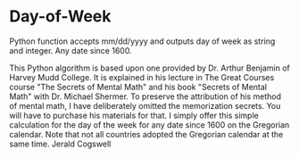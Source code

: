 # Day-of-Week
Python function accepts mm/dd/yyyy and outputs day of week as string and integer. Any date since 1600.

This Python algorithm is based upon one provided by Dr. Arthur Benjamin of Harvey Mudd College.
It is explained in his lecture in The Great Courses course "The Secrets of Mental Math" and his book
"Secrets of Mental Math" with Dr. Michael Shermer. To preserve the attribution of his method of mental math,
I have deliberately omitted the memorization secrets. You will have to purchase his materials for that.
I simply offer this simple calculation for the day of the week for any date since 1600 on the Gregorian calendar.
Note that not all countries adopted the Gregorian calendar at the same time.
Jerald Cogswell
